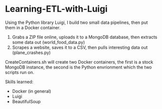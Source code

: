 # Learning-ETL-with-Luigi
Using the Python library Luigi, I build two small data pipelines, then put them in a Docker container.

1. Grabs a ZIP file online, uploads it to a MongoDB database, then extracts some data out (world_food_data.py)
2. Scrapes a website, saves it to a CSV, then pulls interesting data out (plane_crashes.py)

CreateContainers.sh will create two Docker containers, the first is a stock MongoDB instance, the second is the Python envrionment which the two scripts run on.

Skills learned:
- Docker (in general)
- Luigi
- BeautifulSoup
